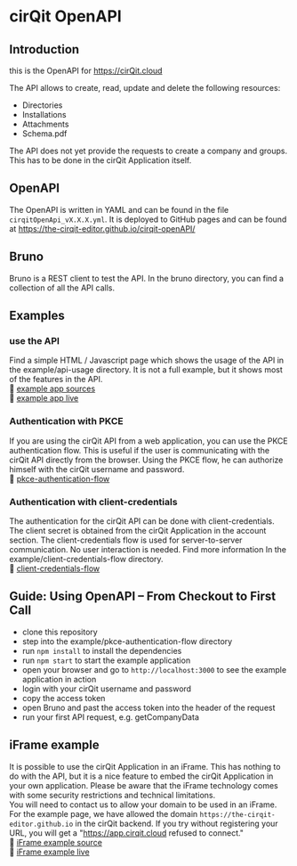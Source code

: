 # cirQit OpenAPI

## Introduction
this is the OpenAPI for https://cirQit.cloud

The API allows to create, read, update and delete the following resources:
- Directories
- Installations
- Attachments
- Schema.pdf

The API does not yet provide the requests to create a company and groups. This has to be done in the cirQit Application itself.

## OpenAPI
The OpenAPI is written in YAML and can be found in the file `cirqitOpenApi_vX.X.X.yml`.
It is deployed to GitHub pages and can be found at https://the-cirqit-editor.github.io/cirqit-openAPI/


## Bruno
Bruno is a REST client to test the API. In the bruno directory, you can find a collection of all the API calls.


## Examples

### use the API 
Find a simple HTML /  Javascript page which shows the usage of the API in the example/api-usage directory.
It is not a full example, but it shows most of the features in the API.  
:link: [example app sources](./example/api-usage/index.html)   
:link: [example app live](https://the-cirqit-editor.github.io/cirqit-openAPI/example/api-usage/index.html)

### Authentication with PKCE
If you are using the cirQit API from a web application, you can use the PKCE authentication flow. 
This is useful if the user is communicating with the cirQit API directly from the browser. 
Using the PKCE flow, he can authorize himself with the cirQit username and password.  
:link: [pkce-authentication-flow](./example/pkce-authentication-flow)


### Authentication with client-credentials
The authentication for the cirQit API can be done with client-credentials. The client secret is obtained from the cirQit Application in the account section.
The client-credentials flow is used for server-to-server communication. No user interaction is needed.
Find more information In the example/client-credentials-flow directory.  
:link: [client-credentials-flow](./example/client-credentials-flow)


## Guide: Using OpenAPI – From Checkout to First Call
- clone this repository
- step into the example/pkce-authentication-flow directory
- run `npm install` to install the dependencies
- run `npm start` to start the example application
- open your browser and go to `http://localhost:3000` to see the example application in action
- login with your cirQit username and password
- copy the access token
- open Bruno and past the access token into the header of the request
- run your first API request, e.g. getCompanyData


## iFrame example
It is possible to use the cirQit Application in an iFrame. This has nothing to do with the API, but it is a nice feature to embed the cirQit Application in your own application.
Please be aware that the iFrame technology comes with some security restrictions and technical limitations.   
You will need to contact us to allow your domain to be used in an iFrame. 
For the example page, we have allowed the domain `https://the-cirqit-editor.github.io` in the cirQit backend. If you try without registering your URL, you will get a "https://app.cirqit.cloud refused to connect."  
:link: [iFrame example source](./example/i-frame/index.html)   
:link: [iFrame example live](https://the-cirqit-editor.github.io/cirqit-openAPI/example/i-frame/index.html)


